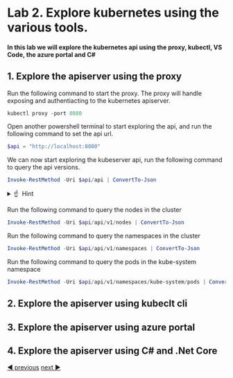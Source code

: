 # Lab 2.  Explore kubernetes using the various tools.

#### In this lab we will explore the kubernetes api using the proxy, kubectl, VS Code, the azure portal and C#

## 1. Explore the apiserver using the proxy
Run the following command to start the proxy. The proxy will handle  exposing and authentiacting to the kubernetes apiserver.

```powershell
kubectl proxy -port 8080
```

Open another powershell terminal to start exploring the api, and run the following command to set the api url.

```powershell
$api = "http://localhost:8080"
```

We can now start exploring the kubeserver api, run the following command to query the api versions.

```powershell
Invoke-RestMethod -Uri $api/api | ConvertTo-Json
```
<!-- markdownlint-disable MD033 -->
<p>
<details>
  <summary>&#x261d; &#xfe0f; Hint </summary>
  <p>You can colorize the output by using <a href="https://stedolan.github.io/jq/download">jq</a>, you can then view the colorized output by </p>
```powershell
  Invoke-RestMethod -Uri $api/api | ConvertTo-Json | jq -C
```
</details>
</p>
<!-- markdownlint-enable MD033 -->

Run the following command to query the nodes in the cluster

```powershell
Invoke-RestMethod -Uri $api/api/v1/nodes | ConvertTo-Json
```

Run the following command to query the namespaces in the cluster

```powershell
Invoke-RestMethod -Uri $api/api/v1/namespaces | ConvertTo-Json
```

Run the following command to query the pods in the kube-system namespace

```powershell
Invoke-RestMethod -Uri $api/api/v1/namespaces/kube-system/pods | ConvertTo-Json
```

## 2. Explore the apiserver using kubeclt cli

## 3. Explore the apiserver using azure portal

## 4. Explore the apiserver using C# and .Net Core

[:arrow_backward: previous](../lab1/LAB.md)  [next :arrow_forward:](../lab3/LAB.md)

